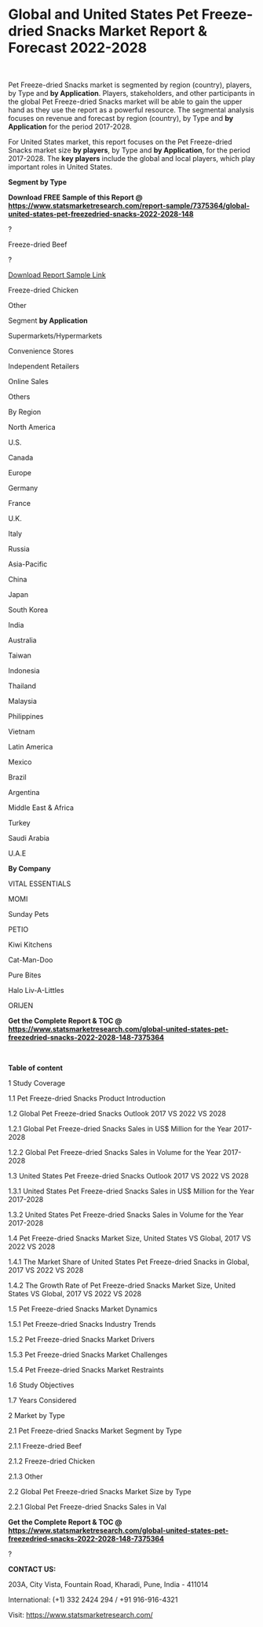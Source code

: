 <h1>Global and United States Pet Freeze-dried Snacks Market Report & Forecast 2022-2028</h1><br/><p>Pet Freeze-dried Snacks market is segmented by region (country), players, by Type and <strong>by Application</strong>. Players, stakeholders, and other participants in the global Pet Freeze-dried Snacks market will be able to gain the upper hand as they use the report as a powerful resource. The segmental analysis focuses on revenue and forecast by region (country), by Type and <strong>by Application</strong> for the period 2017-2028.</p>
 
 
 
 <p>For United States market, this report focuses on the Pet Freeze-dried Snacks market size <strong>by players</strong>, by Type and <strong>by Application</strong>, for the period 2017-2028. The <strong>key players</strong> include the global and local players, which play important roles in United States.</p>
 
 
 
 <p><strong>Segment by Type</strong></p>
 
 
 
 <div><b>Download FREE Sample of this Report @ <a href="https://www.statsmarketresearch.com/download-free-sample/7375364/global-united-states-pet-freezedried-snacks-2022-2028-148">https://www.statsmarketresearch.com/report-sample/7375364/global-united-states-pet-freezedried-snacks-2022-2028-148</a></b></div>
 
 
 
 <p>? </p>
 
 
 
 <p>Freeze-dried Beef</p>
 
 
 
 <p>? </p>
 
 
 
 <p><a href="https://www.statsmarketresearch.com/download-free-sample/7375364/global-united-states-pet-freezedried-snacks-2022-2028-148">Download Report Sample Link</a></p>
 
 
 
 <p>Freeze-dried Chicken</p>
 
 
 
 <p>Other</p>
 
 
 
 <p>Segment <strong>by Application</strong></p>
 
 
 
 <p>Supermarkets/Hypermarkets</p>
 
 
 
 <p>Convenience Stores</p>
 
 
 
 <p>Independent Retailers</p>
 
 
 
 <p>Online Sales</p>
 
 
 
 <p>Others</p>
 
 
 
 <p>By Region</p>
 
 
 
 <p>North America</p>
 
 
 
 <p>U.S.</p>
 
 
 
 <p>Canada</p>
 
 
 
 <p>Europe</p>
 
 
 
 <p>Germany</p>
 
 
 
 <p>France</p>
 
 
 
 <p>U.K.</p>
 
 
 
 <p>Italy</p>
 
 
 
 <p>Russia</p>
 
 
 
 <p>Asia-Pacific</p>
 
 
 
 <p>China</p>
 
 
 
 <p>Japan</p>
 
 
 
 <p>South Korea</p>
 
 
 
 <p>India</p>
 
 
 
 <p>Australia</p>
 
 
 
 <p>Taiwan</p>
 
 
 
 <p>Indonesia</p>
 
 
 
 <p>Thailand</p>
 
 
 
 <p>Malaysia</p>
 
 
 
 <p>Philippines</p>
 
 
 
 <p>Vietnam</p>
 
 
 
 <p>Latin America</p>
 
 
 
 <p>Mexico</p>
 
 
 
 <p>Brazil</p>
 
 
 
 <p>Argentina</p>
 
 
 
 <p>Middle East & Africa</p>
 
 
 
 <p>Turkey</p>
 
 
 
 <p>Saudi Arabia</p>
 
 
 
 <p>U.A.E</p>
 
 
 
 <p><strong>By Company</strong></p>
 
 
 
 <p>VITAL ESSENTIALS</p>
 
 
 
 <p>MOMI</p>
 
 
 
 <p>Sunday Pets</p>
 
 
 
 <p>PETIO</p>
 
 
 
 <p>Kiwi Kitchens</p>
 
 
 
 <p>Cat-Man-Doo</p>
 
 
 
 <p>Pure Bites</p>
 
 
 
 <p>Halo Liv-A-Littles</p>
 
 
 
 <p>ORIJEN</p>
 
 
 
 <div><b>Get the Complete Report & TOC @ <a href="https://www.statsmarketresearch.com/global-united-states-pet-freezedried-snacks-2022-2028-148-7375364">https://www.statsmarketresearch.com/global-united-states-pet-freezedried-snacks-2022-2028-148-7375364</a></b></div>
 
 
 
 <p><br />
 
 <b>Table of content</b></p>
 
 
 
 <p>1 Study Coverage<br />
 
 1.1 Pet Freeze-dried Snacks Product Introduction<br />
 
 1.2 Global Pet Freeze-dried Snacks Outlook 2017 VS 2022 VS 2028<br />
 
 1.2.1 Global Pet Freeze-dried Snacks Sales in US$ Million for the Year 2017-2028<br />
 
 1.2.2 Global Pet Freeze-dried Snacks Sales in Volume for the Year 2017-2028<br />
 
 1.3 United States Pet Freeze-dried Snacks Outlook 2017 VS 2022 VS 2028<br />
 
 1.3.1 United States Pet Freeze-dried Snacks Sales in US$ Million for the Year 2017-2028<br />
 
 1.3.2 United States Pet Freeze-dried Snacks Sales in Volume for the Year 2017-2028<br />
 
 1.4 Pet Freeze-dried Snacks Market Size, United States VS Global, 2017 VS 2022 VS 2028<br />
 
 1.4.1 The Market Share of United States Pet Freeze-dried Snacks in Global, 2017 VS 2022 VS 2028<br />
 
 1.4.2 The Growth Rate of Pet Freeze-dried Snacks Market Size, United States VS Global, 2017 VS 2022 VS 2028<br />
 
 1.5 Pet Freeze-dried Snacks Market Dynamics<br />
 
 1.5.1 Pet Freeze-dried Snacks Industry Trends<br />
 
 1.5.2 Pet Freeze-dried Snacks Market Drivers<br />
 
 1.5.3 Pet Freeze-dried Snacks Market Challenges<br />
 
 1.5.4 Pet Freeze-dried Snacks Market Restraints<br />
 
 1.6 Study Objectives<br />
 
 1.7 Years Considered<br />
 
 2 Market by Type<br />
 
 2.1 Pet Freeze-dried Snacks Market Segment by Type<br />
 
 2.1.1 Freeze-dried Beef<br />
 
 2.1.2 Freeze-dried Chicken<br />
 
 2.1.3 Other<br />
 
 2.2 Global Pet Freeze-dried Snacks Market Size by Type<br />
 
 2.2.1 Global Pet Freeze-dried Snacks Sales in Val</p>
 
 
 
 <div><b>Get the Complete Report & TOC @ <a href="https://www.statsmarketresearch.com/global-united-states-pet-freezedried-snacks-2022-2028-148-7375364">https://www.statsmarketresearch.com/global-united-states-pet-freezedried-snacks-2022-2028-148-7375364</a></b></div>
 
 
 
 <p>? </p>
 
 
 
 <p><b>CONTACT US:</b><br />
 
 203A, City Vista, Fountain Road, Kharadi, Pune, India - 411014<br />
 
 International: (+1) 332 2424 294 / +91 916-916-4321<br />
 
 Visit: <a href="https://www.statsmarketresearch.com/">https://www.statsmarketresearch.com/</a></p>
